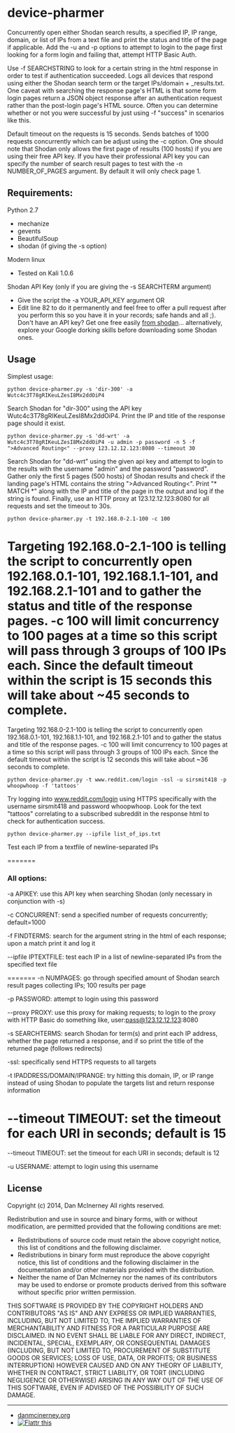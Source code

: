 device-pharmer
======

Concurrently open either Shodan search results, a specified IP, IP range, domain, or list of IPs from a text file and print the status and title of the page if applicable. Add the -u and -p options to attempt to login to the page first looking for a form login and failing that, attempt HTTP Basic Auth. 

Use -f SEARCHSTRING to look for a certain string in the html response in order to test if authentication succeeded. Logs all devices that respond using either the Shodan search term or the target IPs/domain + _results.txt. One caveat with searching the response page's HTML is that some form login pages return a JSON object response after an authentication request rather than the post-login page's HTML source. Often you can determine whether or not you were successful by just using -f "success" in scenarios like this.

Default timeout on the requests is 15 seconds. Sends batches of 1000 requests concurrently which can be adjust using the -c option. One should note that Shodan only allows the first page of results (100 hosts) if you are using their free API key. If you have their professional API key you can specify the number of search result pages to test with the -n NUMBER_OF_PAGES argument. By default it will only check page 1.

Requirements:
-----
Python 2.7
* mechanize
* gevents
* BeautifulSoup
* shodan (if giving the -s option)

Modern linux
* Tested on Kali 1.0.6

Shodan API Key (only if you are giving the -s SEARCHTERM argument)
* Give the script the -a YOUR_API_KEY argument OR
* Edit line 82 to do it permanently and feel free to offer a pull request after you perform this so you have it in your records; safe hands and all ;). Don't have an API key? Get one free easily [from shodan](http://www.shodanhq.com/account/register)... alternatively, explore your Google dorking skills before downloading some Shodan ones.


Usage
-----

Simplest usage:
``` shell
python device-pharmer.py -s 'dir-300' -a Wutc4c3T78gRIKeuLZesI8Mx2ddOiP4
```
Search Shodan for "dir-300" using the API key Wutc4c3T78gRIKeuLZesI8Mx2ddOiP4. Print the IP and title of the response page should it exist.

``` shell
python device-pharmer.py -s 'dd-wrt' -a Wutc4c3T78gRIKeuLZesI8Mx2ddOiP4 -u admin -p password -n 5 -f ">Advanced Routing<" --proxy 123.12.12.123:8080 --timeout 30
```
Search Shodan for "dd-wrt" using the given api key and attempt to login to the results with the username "admin" and the password "password". Gather only the first 5 pages (500 hosts) of Shodan results and check if the landing page's HTML contains the string ">Advanced Routing<". Print "* MATCH *" along with the IP and title of the page in the output and log if the string is found. Finally, use an HTTP proxy at 123.12.12.123:8080 for all requests and set the timeout to 30s.


``` shell
python device-pharmer.py -t 192.168.0-2.1-100 -c 100
```
Targeting 192.168.0-2.1-100 is telling the script to concurrently open 192.168.0.1-101, 192.168.1.1-101, and 192.168.2.1-101 and to gather the status and title of the response pages. -c 100 will limit concurrency to 100 pages at a time so this script will pass through 3 groups of 100 IPs each. Since the default timeout within the script is 15 seconds this will take about ~45 seconds to complete.
=======
Targeting 192.168.0-2.1-100 is telling the script to concurrently open 192.168.0.1-101, 192.168.1.1-101, and 192.168.2.1-101 and to gather the status and title of the response pages. -c 100 will limit concurrency to 100 pages at a time so this script will pass through 3 groups of 100 IPs each. Since the default timeout within the script is 12 seconds this will take about ~36 seconds to complete.


``` shell
python device-pharmer.py -t www.reddit.com/login -ssl -u sirsmit418 -p whoopwhoop -f 'tattoos'
```
Try logging into www.reddit.com/login using HTTPS specifically with the username sirsmit418 and password whoopwhoop. Look for the text "tattoos" correlating to a subscribed subreddit in the response html to check for authentication success.

``` shell
python device-pharmer.py --ipfile list_of_ips.txt
```
Test each IP from a textfile of newline-separated IPs

=======

### All options:

-a APIKEY: use this API key when searching Shodan (only necessary in conjunction with -s)

-c CONCURRENT: send a specified number of requests concurrently; default=1000

-f FINDTERMS: search for the argument string in the html of each response; upon a match print it and log it

--ipfile IPTEXTFILE: test each IP in a list of newline-separated IPs from the specified text file

=======
-n NUMPAGES: go through specified amount of Shodan search result pages collecting IPs; 100 results per page

-p PASSWORD: attempt to login using this password

--proxy PROXY: use this proxy for making requests; to login to the proxy with HTTP Basic do something like, user:pass@123.12.12.123:8080

-s SEARCHTERMS: search Shodan for term(s) and print each IP address, whether the page returned a response, and if so print the title of the returned page (follows redirects)

-ssl: specifically send HTTPS requests to all targets 

-t IPADDRESS/DOMAIN/IPRANGE: try hitting this domain, IP, or IP range instead of using Shodan to populate the targets list and return response information

--timeout TIMEOUT: set the timeout for each URI in seconds; default is 15
=======
--timeout TIMEOUT: set the timeout for each URI in seconds; default is 12

-u USERNAME: attempt to login using this username


License
-------

Copyright (c) 2014, Dan McInerney
All rights reserved.

Redistribution and use in source and binary forms, with or without
modification, are permitted provided that the following conditions are met:
* Redistributions of source code must retain the above copyright notice, this list of conditions and the following disclaimer.
* Redistributions in binary form must reproduce the above copyright notice, this list of conditions and the following disclaimer in the documentation and/or other materials provided with the distribution.
* Neither the name of Dan McInerney nor the names of its contributors may be used to endorse or promote products derived from this software without specific prior written permission.

THIS SOFTWARE IS PROVIDED BY THE COPYRIGHT HOLDERS AND CONTRIBUTORS "AS IS" AND
ANY EXPRESS OR IMPLIED WARRANTIES, INCLUDING, BUT NOT LIMITED TO, THE IMPLIED
WARRANTIES OF MERCHANTABILITY AND FITNESS FOR A PARTICULAR PURPOSE ARE
DISCLAIMED. IN NO EVENT SHALL <COPYRIGHT HOLDER> BE LIABLE FOR ANY
DIRECT, INDIRECT, INCIDENTAL, SPECIAL, EXEMPLARY, OR CONSEQUENTIAL DAMAGES
(INCLUDING, BUT NOT LIMITED TO, PROCUREMENT OF SUBSTITUTE GOODS OR SERVICES;
LOSS OF USE, DATA, OR PROFITS; OR BUSINESS INTERRUPTION) HOWEVER CAUSED AND
ON ANY THEORY OF LIABILITY, WHETHER IN CONTRACT, STRICT LIABILITY, OR TORT
(INCLUDING NEGLIGENCE OR OTHERWISE) ARISING IN ANY WAY OUT OF THE USE OF THIS
SOFTWARE, EVEN IF ADVISED OF THE POSSIBILITY OF SUCH DAMAGE.


***
* [danmcinerney.org](danmcinerney.org)
* [![Flattr this](http://api.flattr.com/button/flattr-badge-large.png)](https://flattr.com/submit/auto?user_id=DanMcInerney&url=https://github.com/DanMcInerney/device-pharmer&title=device-pharmer&language=&tags=github&category=software) 
